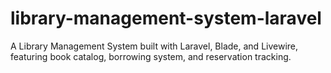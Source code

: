 # library-management-system-laravel
A Library Management System built with Laravel, Blade, and Livewire, featuring book catalog, borrowing system, and reservation tracking.
